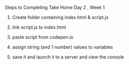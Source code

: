 Steps to Completing Take Home Day 2 , Week 1

1. Create folder containing index.html & script.js

2. link script.js to index.html

3. paste script from codepen.io

4. assign string (and 1 number) values to variables

5. save it and launch it to a server and view the console